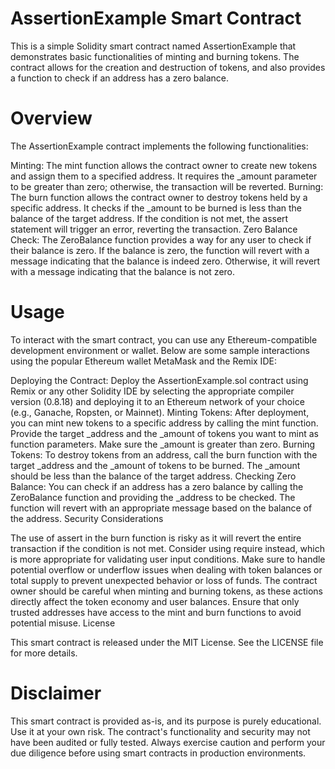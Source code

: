 # AssertionExample Smart Contract

This is a simple Solidity smart contract named AssertionExample that demonstrates basic functionalities of minting and burning tokens. The contract allows for the creation and destruction of tokens, and also provides a function to check if an address has a zero balance.

# Overview

The AssertionExample contract implements the following functionalities:

Minting: The mint function allows the contract owner to create new tokens and assign them to a specified address. It requires the _amount parameter to be greater than zero; otherwise, the transaction will be reverted.
Burning: The burn function allows the contract owner to destroy tokens held by a specific address. It checks if the _amount to be burned is less than the balance of the target address. If the condition is not met, the assert statement will trigger an error, reverting the transaction.
Zero Balance Check: The ZeroBalance function provides a way for any user to check if their balance is zero. If the balance is zero, the function will revert with a message indicating that the balance is indeed zero. Otherwise, it will revert with a message indicating that the balance is not zero.
# Usage

To interact with the smart contract, you can use any Ethereum-compatible development environment or wallet. Below are some sample interactions using the popular Ethereum wallet MetaMask and the Remix IDE:

Deploying the Contract: Deploy the AssertionExample.sol contract using Remix or any other Solidity IDE by selecting the appropriate compiler version (0.8.18) and deploying it to an Ethereum network of your choice (e.g., Ganache, Ropsten, or Mainnet).
Minting Tokens: After deployment, you can mint new tokens to a specific address by calling the mint function. Provide the target _address and the _amount of tokens you want to mint as function parameters. Make sure the _amount is greater than zero.
Burning Tokens: To destroy tokens from an address, call the burn function with the target _address and the _amount of tokens to be burned. The _amount should be less than the balance of the target address.
Checking Zero Balance: You can check if an address has a zero balance by calling the ZeroBalance function and providing the _address to be checked. The function will revert with an appropriate message based on the balance of the address.
Security Considerations

The use of assert in the burn function is risky as it will revert the entire transaction if the condition is not met. Consider using require instead, which is more appropriate for validating user input conditions.
Make sure to handle potential overflow or underflow issues when dealing with token balances or total supply to prevent unexpected behavior or loss of funds.
The contract owner should be careful when minting and burning tokens, as these actions directly affect the token economy and user balances.
Ensure that only trusted addresses have access to the mint and burn functions to avoid potential misuse.
License

This smart contract is released under the MIT License. See the LICENSE file for more details.

# Disclaimer

This smart contract is provided as-is, and its purpose is purely educational. Use it at your own risk. The contract's functionality and security may not have been audited or fully tested. Always exercise caution and perform your due diligence before using smart contracts in production environments.
